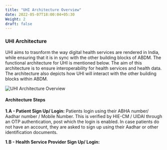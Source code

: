 ```yaml
---
title: "UHI Architecture Overview"
date: 2022-05-07T18:00:04+05:30
Weight: 2
draft: false
---
```

### UHI Architecture 

UHI aims to trasnform the way digital health services are rendered in India, while ensuring that it is in sync with the other building blocks of ABDM. The functional architecture for UHI is mentioned below. The aim of this architecture is to ensure interoperability for health services and health data. The architecture also depicts how UHI will interact with the other building blocks within ABDM. 

![UHI Architecture Overview](../UHI_Architecture_Overview.png)

#### Architecture Steps 

**1.A - Patient Sign Up/ Login:** Patients login using their ABHA number/ Aadhar number / Mobile Number. This is verified by HIE-CM / UIDAI through an OTP authentication, post which the login is enabled. In case patients do not have an account, they are asked to sign up using their Aadhar or other identification documents. 
   
**1.B - Health Service Provider Sign Up/ Login:** 
